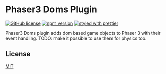# Phaser3 Doms Plugin

[![GitHub license](https://img.shields.io/badge/license-MIT-green.svg)](https://github.com/rollinsafary/phaser3-doms-plugin/blob/master/LICENSE)
[![npm version](https://badge.fury.io/js/%40rollinsafary%2Fphaser3-doms-plugin.svg)](https://badge.fury.io/js/%40rollinsafary%2Fphaser3-doms-plugin)
[![styled with prettier](https://img.shields.io/badge/styled_with-prettier-ff69b4.svg)](https://github.com/prettier/prettier)

Phaser3 Doms plugin adds dom based game objects to Phaser 3 with their event handling.
TODO: make it possible to use them for physics too.

## License

[MIT](LICENSE)
